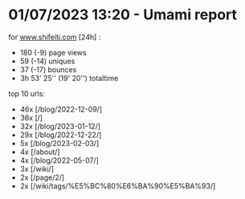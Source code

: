 # 01/07/2023 13:20 - Umami report
for www.shifeiti.com [24h] :

 - 180 (-9) page views
 - 59 (-14) uniques
 - 37 (-17) bounces
 - 3h 53' 25'' (19' 20'') totaltime


top 10 urls:
 - 46x [/blog/2022-12-09/]
 - 36x [/]
 - 32x [/blog/2023-01-12/]
 - 29x [/blog/2022-12-22/]
 - 5x [/blog/2023-02-03/]
 - 4x [/about/]
 - 4x [/blog/2022-05-07/]
 - 3x [/wiki/]
 - 2x [/page/2/]
 - 2x [/wiki/tags/%E5%BC%80%E6%BA%90%E5%BA%93/]


